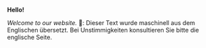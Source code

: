 **Hello!**

*Welcome to our website.*
👾: Dieser Text wurde maschinell aus dem Englischen übersetzt. Bei Unstimmigkeiten konsultieren Sie bitte die englische Seite.
